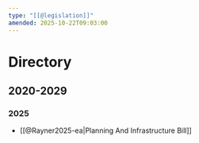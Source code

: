 ```yaml
---
type: "[[@legislation]]"
amended: 2025-10-22T09:03:00
---
```


# Directory
## 2020-2029
### 2025
- [[@Rayner2025-ea|Planning And Infrastructure Bill]]
